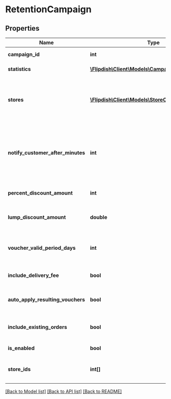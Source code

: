 # RetentionCampaign

## Properties
Name | Type | Description | Notes
------------ | ------------- | ------------- | -------------
**campaign_id** | **int** | Id of campaign | [optional] 
**statistics** | [**\Flipdish\\Client\Models\CampaignStatistics**](CampaignStatistics.md) | Statistics of campaign | [optional] 
**stores** | [**\Flipdish\\Client\Models\StoreCampaignStartTime[]**](StoreCampaignStartTime.md) | Stores this campaign applies to with campaign start time in Utc | [optional] 
**notify_customer_after_minutes** | **int** | Time in minutes, after which customer will receive retention voucher if he/she does not order | [optional] 
**percent_discount_amount** | **int** | Discount amount in percents | [optional] 
**lump_discount_amount** | **double** | Discount amount in sum of money | [optional] 
**voucher_valid_period_days** | **int** | Number of days for which the voucher will be valid. | [optional] 
**include_delivery_fee** | **bool** | Discount will include delivery fee | [optional] 
**auto_apply_resulting_vouchers** | **bool** | Automatically apply resulting vouchers | [optional] 
**include_existing_orders** | **bool** | Campaign will apply to existing orders | [optional] 
**is_enabled** | **bool** | Is campaign enabled | [optional] 
**store_ids** | **int[]** | Ids of stores this campaign applies to | [optional] 

[[Back to Model list]](../README.md#documentation-for-models) [[Back to API list]](../README.md#documentation-for-api-endpoints) [[Back to README]](../README.md)



